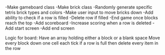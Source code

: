 -Make gameboard class
-Make brick class
-Randomly generate specific tetris brick types and colors
-Make user input to move bricks down
-Add ability to check if a row is filled
-Delete row if filled
-End game once blocks reach the top
-Add scoreboard
-Increase scoring when a row is deleted
-Add start screen
-Add end screen

Logic for board:
Have an array holding either a block or a blank space
Move every block down one cell each tick
if a row is full then delete every item in the row
